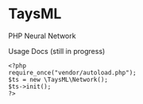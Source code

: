 # TaysML
PHP Neural Network

Usage Docs (still in progress)


```
<?php
require_once("vendor/autoload.php");
$ts = new \TaysML\Network();
$ts->init();
?>
```
